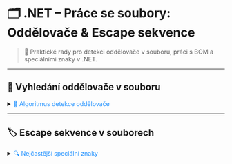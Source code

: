 # 🗂️ .NET – Práce se soubory: Oddělovače & Escape sekvence

> 🚀 Praktické rady pro detekci oddělovače v souboru, práci s BOM a speciálními znaky v .NET.

---

## 🔎 Vyhledání oddělovače v souboru

<details>
<summary><span style="color:#1E90FF;">🧩 Algoritmus detekce oddělovače</span></summary>

- Prochází řádky souboru a počítá výskyt oddělovačů (`;`, `,`).
- Vybere nejčastější oddělovač, pokud je jednoznačný.
- Pokud není jednoznačný (jiný oddělovač se vyskytuje alespoň v 70% případů), vyhodí chybu.

**Příklad kódu:**
```csharp
public static StreamReader FindDelimiter(StreamReader reader, out char delimiter, int? linesToRead = null)
{
    const char semicolon = ';';
    const char comma = ',';

    Dictionary<char, int> delimiters = new Dictionary<char, int>
    {
        { semicolon, 0 },
        { comma, 0 },
    };

    string line;
    int linesRead = 0;
    while ((line = reader.ReadLine()) != null && (!linesToRead.HasValue || linesRead < linesToRead.Value))
    {
        foreach (char c in line)
        {
            switch (c)
            {
                case semicolon: delimiters[semicolon]++; break;
                case comma: delimiters[comma]++; break;
            }
        }
        linesRead++;
    }

    delimiters = delimiters.Where(i => i.Value != 0).ToDictionary(i => i.Key, i => i.Value);

    if (delimiters.Count == 0)
        throw new Exception("Nepodařilo se dohledat jakýkoli oddělovač.");

    var highest = delimiters.Aggregate((item1, item2) => item1.Value > item2.Value ? item1 : item2);

    const int failPercentage = 70;
    if ((from val in delimiters
         where val.Key != highest.Key
         select new decimal(val.Value) / new decimal(highest.Value) * 100).Any(diff => diff >= failPercentage))
        throw new Exception("Typ oddělovače se nepodařilo jednoznačně identifikovat.");

    delimiter = highest.Key;

    reader.DiscardBufferedData();
    reader.BaseStream.Seek(0, System.IO.SeekOrigin.Begin);
    return reader;
}
```
</details>

---

## 🏷️ Escape sekvence v souborech

<details>
<summary><span style="color:#1E90FF;">🔍 Nejčastější speciální znaky</span></summary>

| Sekvence   | Název                    | Popis                                                                 |
|------------|--------------------------|-----------------------------------------------------------------------|
| `\uFEFF`   | Byte Order Mark (BOM)    | Určuje pořadí bajtů, může způsobit problémy při čtení souborů.        |
| `\u0000`   | Null znak                | Označuje konec řetězce, může komplikovat parsování dat.               |

> [!WARNING]
> BOM i null znak mohou způsobit potíže s některými knihovnami a nástroji.  
> Doporučuje se je odstraňovat nebo správně ošetřit při zpracování dat.

</details>